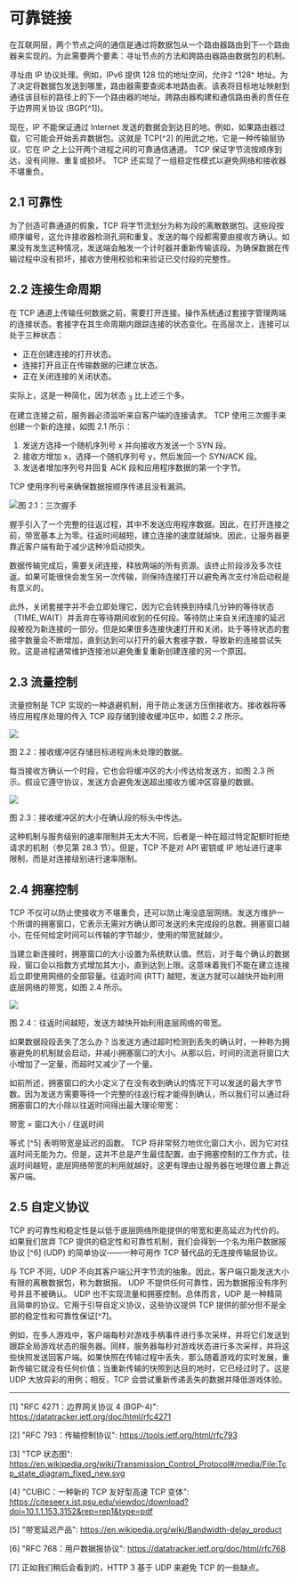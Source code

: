 # 可靠链接

在互联网层，两个节点之间的通信是通过将数据包从一个路由器路由到下一个路由器来实现的。为此需要两个要素：寻址节点的方法和跨路由器路由数据包的机制。

寻址由 IP 协议处理。例如，IPv6 提供 128 位的地址空间，允许2 ^128^ 地址。为了决定将数据包发送到哪里，路由器需要查阅本地路由表。该表将目标地址映射到通往该目标的路径上的下一个路由器的地址。跨路由器构建和通信路由表的责任在于边界网关协议 (BGP[^1])。

现在，IP 不能保证通过 Internet 发送的数据会到达目的地。例如，如果路由器过载，它可能会开始丢弃数据包。这就是 TCP[^2] 的用武之地，它是一种传输层协议，它在 IP 之上公开两个进程之间的可靠通信通道。 TCP 保证字节流按顺序到达，没有间隙、重复或损坏。 TCP 还实现了一组稳定性模式以避免网络和接收器不堪重负。

## 2.1 可靠性

为了创造可靠通道的假象，TCP 将字节流划分为称为段的离散数据包。这些段按顺序编号，这允许接收器检测孔洞和重复。发送的每个段都需要由接收方确认。如果没有发生这种情况，发送端会触发一个计时器并重新传输该段。为确保数据在传输过程中没有损坏，接收方使用校验和来验证已交付段的完整性。

## 2.2 连接生命周期

在 TCP 通道上传输任何数据之前，需要打开连接。操作系统通过套接字管理两端的连接状态。套接字在其生命周期内跟踪连接的状态变化。在高层次上，连接可以处于三种状态：

- 正在创建连接的打开状态。
- 连接打开且正在传输数据的已建立状态。
- 正在关闭连接的关闭状态。

实际上，这是一种简化，因为状态 <sub>3</sub> 比上述三个多。

在建立连接之前，服务器必须监听来自客户端的连接请求。 TCP 使用三次握手来创建一个新的连接，如图 2.1 所示：

1. 发送方选择一个随机序列号 x 并向接收方发送一个 SYN 段。
2. 接收方增加 x，选择一个随机序列号 y，然后发回一个 SYN/ACK 段。
3. 发送者增加序列号并回复 ACK 段和应用程序数据的第一个字节。

TCP 使用序列号来确保数据按顺序传递且没有漏洞。

![图 2.1：三次握手](../images/02/2-01.png)

握手引入了一个完整的往返过程，其中不发送应用程序数据。因此，在打开连接之前，带宽基本上为零。往返时间越短，建立连接的速度就越快。因此，让服务器更靠近客户端有助于减少这种冷启动损失。

数据传输完成后，需要关闭连接，释放两端的所有资源。该终止阶段涉及多次往返。如果可能很快会发生另一次传输，则保持连接打开以避免再次支付冷启动税是有意义的。

此外，关闭套接字并不会立即处理它，因为它会转换到持续几分钟的等待状态（TIME_WAIT）并丢弃在等待期间收到的任何段。等待防止来自关闭连接的延迟段被视为新连接的一部分。但是如果很多连接快速打开和关闭，处于等待状态的套接字数量会不断增加，直到达到可以打开的最大套接字数，导致新的连接尝试失败。这是进程通常维护连接池以避免重复重新创建连接的另一个原因。

## 2.3 流量控制

流量控制是 TCP 实现的一种退避机制，用于防止发送方压倒接收方。接收器将等待应用程序处理的传入 TCP 段存储到接收缓冲区中，如图 2.2 所示。

![](../images/02/2-02.png)

图 2.2：接收缓冲区存储目标进程尚未处理的数据。

每当接收方确认一个时段，它也会将缓冲区的大小传达给发送方，如图 2.3 所示。假设它遵守协议，发送方会避免发送超出接收方缓冲区容量的数据。

![](../images/02/2-03.png)

图 2.3：接收缓冲区的大小在确认段的标头中传达。

这种机制与服务级别的速率限制并无太大不同，后者是一种在超过特定配额时拒绝请求的机制（参见第 28.3 节）。但是，TCP 不是对 API 密钥或 IP 地址进行速率限制，而是对连接级别进行速率限制。

## 2.4 拥塞控制

TCP 不仅可以防止使接收方不堪重负，还可以防止淹没底层网络。发送方维护一个所谓的拥塞窗口，它表示无需对方确认即可发送的未完成段的总数。拥塞窗口越小，在任何给定时间可以传输的字节越少，使用的带宽就越少。

当建立新连接时，拥塞窗口的大小设置为系统默认值。然后，对于每个确认的数据段，窗口会以指数方式增加其大小，直到达到上限。这意味着我们不能在建立连接后立即使用网络的全部容量。往返时间 (RTT) 越短，发送方就可以越快开始利用底层网络的带宽，如图 2.4 所示。

![](../images/02/2-04.png)

图 2.4：往返时间越短，发送方越快开始利用底层网络的带宽。

如果数据段段丢失了怎么办？当发送方通过超时检测到丢失的确认时，一种称为拥塞避免的机制就会启动，并减小拥塞窗口的大小。从那以后，时间的流逝将窗口大小增加了一定量，而超时又减少了一个量。

如前所述，拥塞窗口的大小定义了在没有收到确认的情况下可以发送的最大字节数。因为发送方需要等待一个完整的往返行程才能得到确认，所以我们可以通过将拥塞窗口的大小除以往返时间得出最大理论带宽：

带宽 = 窗口大小 / 往返时间

等式 [^5] 表明带宽是延迟的函数。 TCP 将非常努力地优化窗口大小，因为它对往返时间无能为力。但是，这并不总是产生最佳配置。由于拥塞控制的工作方式，往返时间越短，底层网络带宽的利用就越好。这更有理由让服务器在地理位置上靠近客户端。

## 2.5 自定义协议

TCP 的可靠性和稳定性是以低于底层网络所能提供的带宽和更高延迟为代价的。如果我们放弃 TCP 提供的稳定性和可靠性机制，我们会得到一个名为用户数据报协议 [^6] (UDP) 的简单协议——一种可用作 TCP 替代品的无连接传输层协议。

与 TCP 不同，UDP 不向其客户端公开字节流的抽象。因此，客户端只能发送大小有限的离散数据包，称为数据报。 UDP 不提供任何可靠性，因为数据报没有序列号并且不被确认。 UDP 也不实现流量和拥塞控制。总体而言，UDP 是一种精简且简单的协议。它用于引导自定义协议，这些协议提供 TCP 提供的部分但不是全部的稳定性和可靠性保证[^7]。

例如，在多人游戏中，客户端每秒对游戏手柄事件进行多次采样，并将它们发送到跟踪全局游戏状态的服务器。同样，服务器每秒对游戏状态进行多次采样，并将这些快照发送回客户端。如果快照在传输过程中丢失，那么随着游戏的实时发展，重新传输它就没有任何价值；当重新传输的快照到达目的地时，它已经过时了。这是 UDP 大放异彩的用例；相反，TCP 会尝试重新传递丢失的数据并降低游戏体验。

---------------------

[1] "RFC 4271：边界网关协议 4 (BGP-4)": https://datatracker.ietf.org/doc/html/rfc4271

[2] "RFC 793：传输控制协议": https://tools.ietf.org/html/rfc793

[3] "TCP 状态图": https://en.wikipedia.org/wiki/Transmission_Control_Protocol#/media/File:Tcp_state_diagram_fixed_new.svg

[4] "CUBIC：一种新的 TCP 友好型高速 TCP 变体": https://citeseerx.ist.psu.edu/viewdoc/download?doi=10.1.1.153.3152&rep=rep1&type=pdf

[5] "带宽延迟产品": https://en.wikipedia.org/wiki/Bandwidth-delay_product

[6] "RFC 768：用户数据报协议": https://datatracker.ietf.org/doc/html/rfc768

[7] 正如我们稍后会看到的，HTTP 3 基于 UDP 来避免 TCP 的一些缺点。